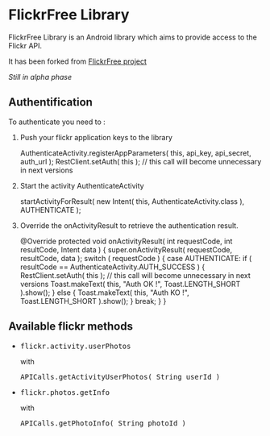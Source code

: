 FlickrFree Library
==================

FlickrFree Library is an Android library which aims to provide access to the Flickr API.

It has been forked from [FlickrFree project](http://code.google.com/p/flickrfree)

_Still in alpha phase_

Authentification
----------------------

To authenticate you need to : 
1. Push your flickr application keys to the library

    AuthenticateActivity.registerAppParameters( this, api_key, api_secret, auth_url );
    RestClient.setAuth( this ); // this call will become unnecessary in next versions

2. Start the activity AuthenticateActivity

     startActivityForResult( new Intent( this, AuthenticateActivity.class ), AUTHENTICATE );

3. Override the onActivityResult to retrieve the authentication result.

    @Override
    protected void onActivityResult( int requestCode, int resultCode, Intent data )
    {
        super.onActivityResult( requestCode, resultCode, data );
        switch ( requestCode )
        {
            case AUTHENTICATE:
                if ( resultCode == AuthenticateActivity.AUTH_SUCCESS )
                {                    
                    RestClient.setAuth( this ); // this call will become unnecessary in next versions
                    Toast.makeText( this, "Auth OK !", Toast.LENGTH_SHORT ).show();
                }
                else
                {
                    Toast.makeText( this, "Auth KO !", Toast.LENGTH_SHORT ).show();
                }
                break;
        }
    }

Available flickr methods
---------------------------

* <pre>flickr.activity.userPhotos</pre> with <pre>APICalls.getActivityUserPhotos( String userId )</pre>
* <pre>flickr.photos.getInfo</pre> with <pre>APICalls.getPhotoInfo( String photoId )</pre>